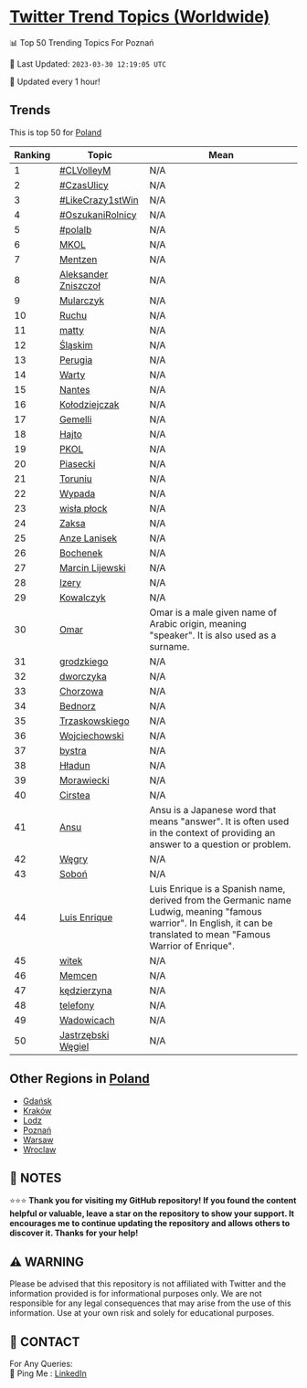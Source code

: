 [Twitter Trend Topics (Worldwide)](https://github.com/ErcinDedeoglu/Twitter-Trend-Topics)
==========


📊 Top 50 Trending Topics For Poznań

📆 Last Updated: `2023-03-30 12:19:05 UTC`

🔧 Updated every 1 hour!


## Trends

This is top 50 for [Poland](</Poland>)

| Ranking | Topic | Mean |
| ------- | ------------ | ------------ |
| 1 | [#CLVolleyM](http://twitter.com/search?q=%23CLVolleyM) | N/A |
| 2 | [#CzasUlicy](http://twitter.com/search?q=%23CzasUlicy) | N/A |
| 3 | [#LikeCrazy1stWin](http://twitter.com/search?q=%23LikeCrazy1stWin) | N/A |
| 4 | [#OszukaniRolnicy](http://twitter.com/search?q=%23OszukaniRolnicy) | N/A |
| 5 | [#polalb](http://twitter.com/search?q=%23polalb) | N/A |
| 6 | [MKOL](http://twitter.com/search?q=MKOL) | N/A |
| 7 | [Mentzen](http://twitter.com/search?q=Mentzen) | N/A |
| 8 | [Aleksander Zniszczoł](http://twitter.com/search?q=Aleksander+Zniszczo%c5%82) | N/A |
| 9 | [Mularczyk](http://twitter.com/search?q=Mularczyk) | N/A |
| 10 | [Ruchu](http://twitter.com/search?q=Ruchu) | N/A |
| 11 | [matty](http://twitter.com/search?q=matty) | N/A |
| 12 | [Śląskim](http://twitter.com/search?q=%c5%9al%c4%85skim) | N/A |
| 13 | [Perugia](http://twitter.com/search?q=Perugia) | N/A |
| 14 | [Warty](http://twitter.com/search?q=Warty) | N/A |
| 15 | [Nantes](http://twitter.com/search?q=Nantes) | N/A |
| 16 | [Kołodziejczak](http://twitter.com/search?q=Ko%c5%82odziejczak) | N/A |
| 17 | [Gemelli](http://twitter.com/search?q=Gemelli) | N/A |
| 18 | [Hajto](http://twitter.com/search?q=Hajto) | N/A |
| 19 | [PKOL](http://twitter.com/search?q=PKOL) | N/A |
| 20 | [Piasecki](http://twitter.com/search?q=Piasecki) | N/A |
| 21 | [Toruniu](http://twitter.com/search?q=Toruniu) | N/A |
| 22 | [Wypada](http://twitter.com/search?q=Wypada) | N/A |
| 23 | [wisła płock](http://twitter.com/search?q=wis%c5%82a+p%c5%82ock) | N/A |
| 24 | [Zaksa](http://twitter.com/search?q=Zaksa) | N/A |
| 25 | [Anze Lanisek](http://twitter.com/search?q=Anze+Lanisek) | N/A |
| 26 | [Bochenek](http://twitter.com/search?q=Bochenek) | N/A |
| 27 | [Marcin Lijewski](http://twitter.com/search?q=Marcin+Lijewski) | N/A |
| 28 | [Izery](http://twitter.com/search?q=Izery) | N/A |
| 29 | [Kowalczyk](http://twitter.com/search?q=Kowalczyk) | N/A |
| 30 | [Omar](http://twitter.com/search?q=Omar) | Omar is a male given name of Arabic origin, meaning "speaker". It is also used as a surname. |
| 31 | [grodzkiego](http://twitter.com/search?q=grodzkiego) | N/A |
| 32 | [dworczyka](http://twitter.com/search?q=dworczyka) | N/A |
| 33 | [Chorzowa](http://twitter.com/search?q=Chorzowa) | N/A |
| 34 | [Bednorz](http://twitter.com/search?q=Bednorz) | N/A |
| 35 | [Trzaskowskiego](http://twitter.com/search?q=Trzaskowskiego) | N/A |
| 36 | [Wojciechowski](http://twitter.com/search?q=Wojciechowski) | N/A |
| 37 | [bystra](http://twitter.com/search?q=bystra) | N/A |
| 38 | [Hładun](http://twitter.com/search?q=H%c5%82adun) | N/A |
| 39 | [Morawiecki](http://twitter.com/search?q=Morawiecki) | N/A |
| 40 | [Cirstea](http://twitter.com/search?q=Cirstea) | N/A |
| 41 | [Ansu](http://twitter.com/search?q=Ansu) | Ansu is a Japanese word that means "answer". It is often used in the context of providing an answer to a question or problem. |
| 42 | [Węgry](http://twitter.com/search?q=W%c4%99gry) | N/A |
| 43 | [Soboń](http://twitter.com/search?q=Sobo%c5%84) | N/A |
| 44 | [Luis Enrique](http://twitter.com/search?q=Luis+Enrique) | Luis Enrique is a Spanish name, derived from the Germanic name Ludwig, meaning "famous warrior". In English, it can be translated to mean "Famous Warrior of Enrique". |
| 45 | [witek](http://twitter.com/search?q=witek) | N/A |
| 46 | [Memcen](http://twitter.com/search?q=Memcen) | N/A |
| 47 | [kędzierzyna](http://twitter.com/search?q=k%c4%99dzierzyna) | N/A |
| 48 | [telefony](http://twitter.com/search?q=telefony) | N/A |
| 49 | [Wadowicach](http://twitter.com/search?q=Wadowicach) | N/A |
| 50 | [Jastrzębski Węgiel](http://twitter.com/search?q=Jastrz%c4%99bski+W%c4%99giel) | N/A |



## Other Regions in [Poland](</Poland>)

* [Gdańsk](</Poland/Gdańsk.md>)
* [Kraków](</Poland/Kraków.md>)
* [Lodz](</Poland/Lodz.md>)
* [Poznań](</Poland/Poznań.md>)
* [Warsaw](</Poland/Warsaw.md>)
* [Wroclaw](</Poland/Wroclaw.md>)



## 📝 NOTES

⭐⭐⭐ **Thank you for visiting my GitHub repository! If you found the content helpful or valuable, leave a star on the repository to show your support. It encourages me to continue updating the repository and allows others to discover it. Thanks for your help!**


## ⚠️ WARNING

Please be advised that this repository is not affiliated with Twitter and the information provided is for informational purposes only. We are not responsible for any legal consequences that may arise from the use of this information. Use at your own risk and solely for educational purposes.


## 📨 CONTACT

 For Any Queries:  
            🏓 Ping Me : [LinkedIn](https://www.linkedin.com/in/ercindedeoglu/)
